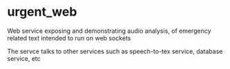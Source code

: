 # urgent_web
Web service exposing and demonstrating audio analysis, of emergency related text intended to run on web sockets

The servce talks to other services such as speech-to-tex service, database service, etc

